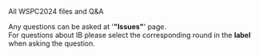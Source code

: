 All WSPC2024 files and Q&A

Any questions can be asked at '**"Issues"**' page.  
For questions about IB please select the corresponding round in the **label** when asking the question.
